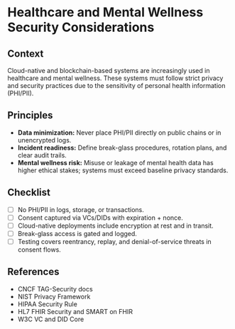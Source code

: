 # Healthcare and Mental Wellness Security Considerations

<!-- cspell:ignore codespell reentrancy FHIR -->
<!-- codespell:ignore-words-list=PHI,PII,VCs,DIDs,nonce,cloud-native -->
<!-- markdownlint-disable MD013 -->

## Context

Cloud-native and blockchain-based systems are increasingly used in healthcare and mental wellness. These systems must follow strict privacy and security practices due to the sensitivity of personal health information (PHI/PII).

## Principles

- **Data minimization:** Never place PHI/PII directly on public chains or in unencrypted logs.  
- **Incident readiness:** Define break-glass procedures, rotation plans, and clear audit trails.  
- **Mental wellness risk:** Misuse or leakage of mental health data has higher ethical stakes; systems must exceed baseline privacy standards.  

## Checklist

- [ ] No PHI/PII in logs, storage, or transactions.  
- [ ] Consent captured via VCs/DIDs with expiration + nonce.  
- [ ] Cloud-native deployments include encryption at rest and in transit.  
- [ ] Break-glass access is gated and logged.  
- [ ] Testing covers reentrancy, replay, and denial-of-service threats in consent flows.  

## References

- CNCF TAG-Security docs  
- NIST Privacy Framework  
- HIPAA Security Rule  
- HL7 FHIR Security and SMART on FHIR  
- W3C VC and DID Core
